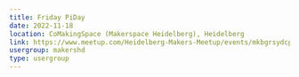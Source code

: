 ```yaml
---
title: Friday PiDay
date: 2022-11-18
location: CoMakingSpace (Makerspace Heidelberg), Heidelberg
link: https://www.meetup.com/Heidelberg-Makers-Meetup/events/mkbgrsydcpbxb/
usergroup: makershd
type: usergroup
---
```

